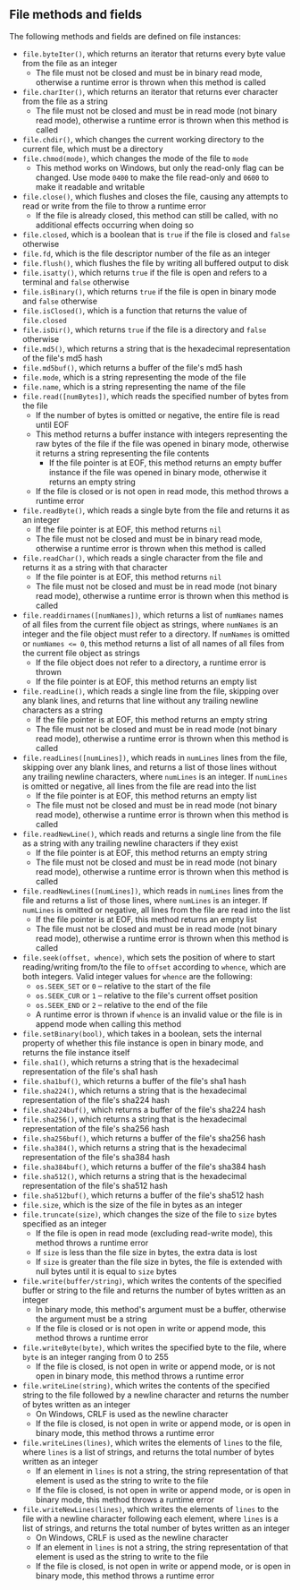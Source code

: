 ## File methods and fields

The following methods and fields are defined on file instances:
- `file.byteIter()`, which returns an iterator that returns every byte value from the file as an integer
    - The file must not be closed and must be in binary read mode, otherwise a runtime error is thrown when this method is called
- `file.charIter()`, which returns an iterator that returns ever character from the file as a string
    - The file must not be closed and must be in read mode (not binary read mode), otherwise a runtime error is thrown when this method is called
- `file.chdir()`, which changes the current working directory to the current file, which must be a directory
- `file.chmod(mode)`, which changes the mode of the file to `mode`
    - This method works on Windows, but only the read-only flag can be changed. Use mode `0400` to make the file read-only and `0600` to make it readable and writable
- `file.close()`, which flushes and closes the file, causing any attempts to read or write from the file to throw a runtime error
    - If the file is already closed, this method can still be called, with no additional effects occurring when doing so
- `file.closed`, which is a boolean that is `true` if the file is closed and `false` otherwise
- `file.fd`, which is the file descriptor number of the file as an integer
- `file.flush()`, which flushes the file by writing all buffered output to disk
- `file.isatty()`, which returns `true` if the file is open and refers to a terminal and `false` otherwise
- `file.isBinary()`, which returns `true` if the file is open in binary mode and `false` otherwise
- `file.isClosed()`, which is a function that returns the value of `file.closed`
- `file.isDir()`, which returns `true` if the file is a directory and `false` otherwise
- `file.md5()`, which returns a string that is the hexadecimal representation of the file's md5 hash
- `file.md5buf()`, which returns a buffer of the file's md5 hash
- `file.mode`, which is a string representing the mode of the file
- `file.name`, which is a string representing the name of the file
- `file.read([numBytes])`, which reads the specified number of bytes from the file
    - If the number of bytes is omitted or negative, the entire file is read until EOF
    - This method returns a buffer instance with integers representing the raw bytes of the file if the file was opened in binary mode, otherwise it returns a string representing the file contents
        - If the file pointer is at EOF, this method returns an empty buffer instance if the file was opened in binary mode, otherwise it returns an empty string
    - If the file is closed or is not open in read mode, this method throws a runtime error
- `file.readByte()`, which reads a single byte from the file and returns it as an integer
    - If the file pointer is at EOF, this method returns `nil`
    - The file must not be closed and must be in binary read mode, otherwise a runtime error is thrown when this method is called
- `file.readChar()`, which reads a single character from the file and returns it as a string with that character
    - If the file pointer is at EOF, this method returns `nil`
    - The file must not be closed and must be in read mode (not binary read mode), otherwise a runtime error is thrown when this method is called
- `file.readdirnames([numNames])`, which returns a list of `numNames` names of all files from the current file object as strings, where `numNames` is an integer and the file object must refer to a directory. If `numNames` is omitted or `numNames <= 0`, this method returns a list of all names of all files from the current file object as strings
    - If the file object does not refer to a directory, a runtime error is thrown
    - If the file pointer is at EOF, this method returns an empty list
- `file.readLine()`, which reads a single line from the file, skipping over any blank lines, and returns that line without any trailing newline characters as a string
    - If the file pointer is at EOF, this method returns an empty string
    - The file must not be closed and must be in read mode (not binary read mode), otherwise a runtime error is thrown when this method is called
- `file.readLines([numLines])`, which reads in `numLines` lines from the file, skipping over any blank lines, and returns a list of those lines without any trailing newline characters, where `numLines` is an integer. If `numLines` is omitted or negative, all lines from the file are read into the list
    - If the file pointer is at EOF, this method returns an empty list
    - The file must not be closed and must be in read mode (not binary read mode), otherwise a runtime error is thrown when this method is called
- `file.readNewLine()`, which reads and returns a single line from the file as a string with any trailing newline characters if they exist
    - If the file pointer is at EOF, this method returns an empty string
    - The file must not be closed and must be in read mode (not binary read mode), otherwise a runtime error is thrown when this method is called
- `file.readNewLines([numLines])`, which reads in `numLines` lines from the file and returns a list of those lines, where `numLines` is an integer. If `numLines` is omitted or negative, all lines from the file are read into the list
    - If the file pointer is at EOF, this method returns an empty list
    - The file must not be closed and must be in read mode (not binary read mode), otherwise a runtime error is thrown when this method is called
- `file.seek(offset, whence)`, which sets the position of where to start reading/writing from/to the file to `offset` according to `whence`, which are both integers. Valid integer values for `whence` are the following:
    - `os.SEEK_SET` or `0` – relative to the start of the file
    - `os.SEEK_CUR` or `1` – relative to the file's current offset position
    - `os.SEEK_END` or `2` – relative to the end of the file
    - A runtime error is thrown if `whence` is an invalid value or the file is in append mode when calling this method
- `file.setBinary(bool)`, which takes in a boolean, sets the internal property of whether this file instance is open in binary mode, and returns the file instance itself
- `file.sha1()`, which returns a string that is the hexadecimal representation of the file's sha1 hash
- `file.sha1buf()`, which returns a buffer of the file's sha1 hash
- `file.sha224()`, which returns a string that is the hexadecimal representation of the file's sha224 hash
- `file.sha224buf()`, which returns a buffer of the file's sha224 hash
- `file.sha256()`, which returns a string that is the hexadecimal representation of the file's sha256 hash
- `file.sha256buf()`, which returns a buffer of the file's sha256 hash
- `file.sha384()`, which returns a string that is the hexadecimal representation of the file's sha384 hash
- `file.sha384buf()`, which returns a buffer of the file's sha384 hash
- `file.sha512()`, which returns a string that is the hexadecimal representation of the file's sha512 hash
- `file.sha512buf()`, which returns a buffer of the file's sha512 hash
- `file.size`, which is the size of the file in bytes as an integer
- `file.truncate(size)`, which changes the size of the file to `size` bytes specified as an integer
    - If the file is open in read mode (excluding read-write mode), this method throws a runtime error
    - If `size` is less than the file size in bytes, the extra data is lost
    - If `size` is greater than the file size in bytes, the file is extended with null bytes until it is equal to `size` bytes
- `file.write(buffer/string)`, which writes the contents of the specified buffer or string to the file and returns the number of bytes written as an integer
    - In binary mode, this method's argument must be a buffer, otherwise the argument must be a string
    - If the file is closed or is not open in write or append mode, this method throws a runtime error
- `file.writeByte(byte)`, which writes the specified byte to the file, where `byte` is an integer ranging from 0 to 255
    - If the file is closed, is not open in write or append mode, or is not open in binary mode, this method throws a runtime error
- `file.writeLine(string)`, which writes the contents of the specified string to the file followed by a newline character and returns the number of bytes written as an integer
    - On Windows, CRLF is used as the newline character
    - If the file is closed, is not open in write or append mode, or is open in binary mode, this method throws a runtime error
- `file.writeLines(lines)`, which writes the elements of `lines` to the file, where `lines` is a list of strings, and returns the total number of bytes written as an integer
    - If an element in `lines` is not a string, the string representation of that element is used as the string to write to the file
    - If the file is closed, is not open in write or append mode, or is open in binary mode, this method throws a runtime error
- `file.writeNewLines(lines)`, which writes the elements of `lines` to the file with a newline character following each element, where `lines` is a list of strings, and returns the total number of bytes written as an integer
    - On Windows, CRLF is used as the newline character
    - If an element in `lines` is not a string, the string representation of that element is used as the string to write to the file
    - If the file is closed, is not open in write or append mode, or is open in binary mode, this method throws a runtime error
